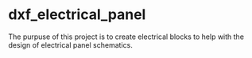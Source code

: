# dxf_electrical_panel

The purpuse of this project is to create electrical blocks to help with the design of electrical panel schematics.
